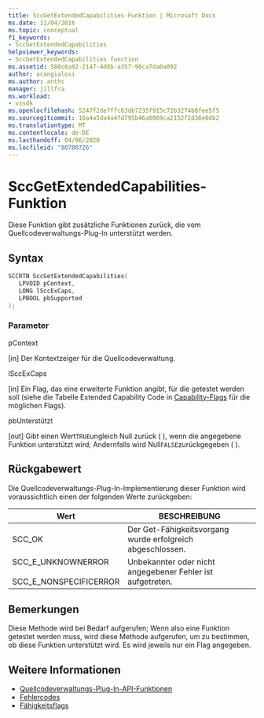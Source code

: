 ```yaml
---
title: SccGetExtendedCapabilities-Funktion | Microsoft Docs
ms.date: 11/04/2016
ms.topic: conceptual
f1_keywords:
- SccGetExtendedCapabilities
helpviewer_keywords:
- SccGetExtendedCapabilities function
ms.assetid: 588c6a92-2147-4d8b-a357-96ca7da0a092
author: acangialosi
ms.author: anthc
manager: jillfra
ms.workload:
- vssdk
ms.openlocfilehash: 5247f2de7ffc63db7235f915c72b3274b8fee5f5
ms.sourcegitcommit: 16a4a5da4a4fd795b46a0869ca2152f2d36e6db2
ms.translationtype: MT
ms.contentlocale: de-DE
ms.lasthandoff: 04/06/2020
ms.locfileid: "80700726"
---
```

# <a name="sccgetextendedcapabilities-function"></a>SccGetExtendedCapabilities-Funktion
Diese Funktion gibt zusätzliche Funktionen zurück, die vom Quellcodeverwaltungs-Plug-In unterstützt werden.

## <a name="syntax"></a>Syntax

```cpp
SCCRTN SccGetExtendedCapabilities(
   LPVOID pContext,
   LONG lSccExCaps,
   LPBOOL pbSupported
);
```

### <a name="parameters"></a>Parameter
 pContext

[in] Der Kontextzeiger für die Quellcodeverwaltung.

 lSccExCaps

[in] Ein Flag, das eine erweiterte Funktion angibt, für die getestet werden soll (siehe die Tabelle Extended Capability Code in [Capability-Flags](../extensibility/capability-flags.md) für die möglichen Flags).

 pbUnterstützt

[out] Gibt einen Wert`TRUE`ungleich Null zurück ( ), wenn die angegebene Funktion unterstützt wird; Andernfalls wird Null`FALSE`zurückgegeben ( ).

## <a name="return-value"></a>Rückgabewert
 Die Quellcodeverwaltungs-Plug-In-Implementierung dieser Funktion wird voraussichtlich einen der folgenden Werte zurückgeben:

|Wert|BESCHREIBUNG|
|-----------|-----------------|
|SCC_OK|Der Get-Fähigkeitsvorgang wurde erfolgreich abgeschlossen.|
|SCC_E_UNKNOWNERROR<br /><br /> SCC_E_NONSPECIFICERROR|Unbekannter oder nicht angegebener Fehler ist aufgetreten.|

## <a name="remarks"></a>Bemerkungen
 Diese Methode wird bei Bedarf aufgerufen; Wenn also eine Funktion getestet werden muss, wird diese Methode aufgerufen, um zu bestimmen, ob diese Funktion unterstützt wird. Es wird jeweils nur ein Flag angegeben.

## <a name="see-also"></a>Weitere Informationen
- [Quellcodeverwaltungs-Plug-In-API-Funktionen](../extensibility/source-control-plug-in-api-functions.md)
- [Fehlercodes](../extensibility/error-codes.md)
- [Fähigkeitsflags](../extensibility/capability-flags.md)
